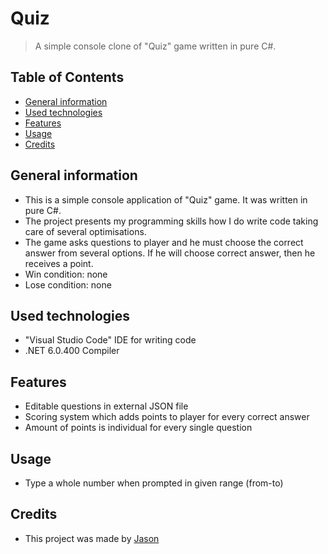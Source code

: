 # Quiz
> A simple console clone of "Quiz" game written in pure C#.

## Table of Contents
* [General information](#general-information)
* [Used technologies](#used-technologies)
* [Features](#features)
* [Usage](#usage)
* [Credits](#credits)

## General information
- This is a simple console application of "Quiz" game. It was written in pure C#.
- The project presents my programming skills how I do write code taking care of several optimisations.
- The game asks questions to player and he must choose the correct answer from several options. If he will choose correct answer, then he receives a point.
- Win condition: none
- Lose condition: none

## Used technologies
- "Visual Studio Code" IDE for writing code
- .NET 6.0.400 Compiler

## Features
- Editable questions in external JSON file
- Scoring system which adds points to player for every correct answer
- Amount of points is individual for every single question

## Usage
- Type a whole number when prompted in given range (from-to)

## Credits
- This project was made by [Jason](https://jasonxiii.pl "Jason. Gry, muzyka, kursy, artykuły, programy i filmy!")